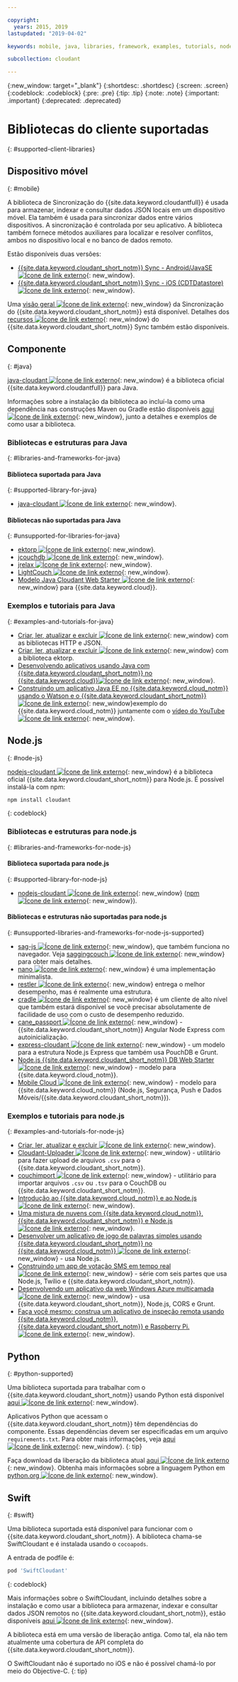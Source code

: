 ```yaml
---

copyright:
  years: 2015, 2019
lastupdated: "2019-04-02"

keywords: mobile, java, libraries, framework, examples, tutorials, node.js, python, swift

subcollection: cloudant

---
```


{:new_window: target="_blank"}
{:shortdesc: .shortdesc}
{:screen: .screen}
{:codeblock: .codeblock}
{:pre: .pre}
{:tip: .tip}
{:note: .note}
{:important: .important}
{:deprecated: .deprecated}

<!-- Acrolinx: 2017-05-10 -->

# Bibliotecas do cliente suportadas
{: #supported-client-libraries}

## Dispositivo móvel
{: #mobile}

A biblioteca de Sincronização do {{site.data.keyword.cloudantfull}} é usada para armazenar,
indexar
e consultar dados JSON locais em um dispositivo móvel.
Ela também é usada para sincronizar dados entre vários dispositivos.
A sincronização é controlada por seu aplicativo.
A
biblioteca também fornece métodos auxiliares para localizar e resolver conflitos,
ambos no dispositivo local e no banco de dados remoto.

Estão disponíveis duas versões:

-   [{{site.data.keyword.cloudant_short_notm}} Sync - Android/JavaSE ![Ícone de link externo](../images/launch-glyph.svg "Ícone de link externo")](https://github.com/cloudant/sync-android){: new_window}.
-   [{{site.data.keyword.cloudant_short_notm}} Sync - iOS (CDTDatastore) ![Ícone de link externo](../images/launch-glyph.svg "Ícone de link externo")](https://github.com/cloudant/CDTDatastore){: new_window}.

Uma [visão geral ![Ícone de link externo](../images/launch-glyph.svg "Ícone de link externo")](https://cloudant.com/product/cloudant-features/sync/){: new_window} da Sincronização do {{site.data.keyword.cloudant_short_notm}} está disponível.
Detalhes dos [recursos ![Ícone de link externo](../images/launch-glyph.svg "Ícone de link externo")](https://cloudant.com/cloudant-sync-resources/){: new_window} do {{site.data.keyword.cloudant_short_notm}} Sync também estão disponíveis.

## Componente
{: #java}

[java-cloudant ![Ícone de link externo](../images/launch-glyph.svg "Ícone de link externo")](https://github.com/cloudant/java-cloudant){: new_window} é a biblioteca
oficial {{site.data.keyword.cloudantfull}} para Java.

Informações sobre a instalação da biblioteca ao incluí-la como uma dependência nas construções Maven ou Gradle estão disponíveis
[aqui ![Ícone de link externo](../images/launch-glyph.svg "Ícone de link externo")](https://github.com/cloudant/java-cloudant#installation-and-usage){: new_window},
junto a detalhes e exemplos de como usar a biblioteca.

### Bibliotecas e estruturas para Java
{: #libraries-and-frameworks-for-java}

#### Biblioteca suportada para Java
{: #supported-library-for-java}

-   [java-cloudant ![Ícone de link externo](../images/launch-glyph.svg "Ícone de link externo")](https://github.com/cloudant/java-cloudant){: new_window}.

#### Bibliotecas não suportadas para Java
{: #unsupported-for-libraries-for-java}

-   [ektorp ![Ícone de link externo](../images/launch-glyph.svg "Ícone de link externo")](https://helun.github.io/Ektorp/reference_documentation.html){: new_window}.
-   [jcouchdb ![Ícone de link externo](../images/launch-glyph.svg "Ícone de link externo")](http://code.google.com/p/jcouchdb/){: new_window}.
-   [jrelax ![Ícone de link externo](../images/launch-glyph.svg "Ícone de link externo")](https://github.com/isterin/jrelax){: new_window}.
-   [LightCouch ![Ícone de link externo](../images/launch-glyph.svg "Ícone de link externo")](http://www.lightcouch.org/){: new_window}.
-   [Modelo Java Cloudant Web Starter ![Ícone de link externo](../images/launch-glyph.svg "Ícone de link externo")](https://ace.ng.bluemix.net/#/store/cloudOEPaneId=store&appTemplateGuid=CloudantJavaBPTemplate&fromCatalog=true){: new_window} para {{site.data.keyword.cloud}}.

### Exemplos e tutoriais para Java
{: #examples-and-tutorials-for-java}

-   [Criar, ler, atualizar e excluir ![Ícone de link externo](../images/launch-glyph.svg "Ícone de link externo")](https://github.com/cloudant/haengematte/tree/master/java){: new_window} com as bibliotecas HTTP e JSON.
-   [Criar, ler, atualizar e excluir ![Ícone de link externo](../images/launch-glyph.svg "Ícone de link externo")](https://github.com/cloudant/haengematte/tree/master/java/CrudWithEktorp){: new_window} com a biblioteca ektorp.
-   [Desenvolvendo aplicativos usando Java com {{site.data.keyword.cloudant_short_notm}} no {{site.data.keyword.cloud}}![Ícone de link externo](../images/launch-glyph.svg "Ícone de link externo")](https://cloudant.com/blog/building-apps-using-java-with-cloudant-on-ibm-bluemix/){: new_window}.
-   [Construindo um aplicativo Java EE no {{site.data.keyword.cloud_notm}} usando o Watson e o {{site.data.keyword.cloudant_short_notm}}![Ícone de link externo](../images/launch-glyph.svg "Ícone de link externo")](https://developer.ibm.com/bluemix/2014/10/17/building-java-ee-app-ibm-bluemix-using-watson-cloudant/){: new_window}exemplo do {{site.data.keyword.cloud_notm}} juntamente com o [ vídeo do YouTube ![Ícone de link externo](../images/launch-glyph.svg "Ícone de link externo")](https://www.youtube.com/watch?feature=youtu.be&v=9AFMY6m0LIU&app=desktop){: new_window}.


## Node.js
{: #node-js}

[nodejs-cloudant ![Ícone de link externo](../images/launch-glyph.svg "Ícone de link externo")](https://github.com/cloudant/nodejs-cloudant){: new_window}
é a biblioteca oficial {{site.data.keyword.cloudant_short_notm}} para Node.js.
É possível instalá-la com npm:

```sh
npm install cloudant
```
{: codeblock}

### Bibliotecas e estruturas para node.js
{: #libraries-and-frameworks-for-node-js}

#### Biblioteca suportada para node.js
{: #supported-library-for-node-js}

-   [nodejs-cloudant ![Ícone de link externo](../images/launch-glyph.svg "Ícone de link externo")](https://github.com/cloudant/nodejs-cloudant){: new_window} ([npm ![Ícone de link externo](../images/launch-glyph.svg "Ícone de link externo")](https://www.npmjs.com/package/@cloudant/cloudant){: new_window}).

#### Bibliotecas e estruturas não suportadas para node.js
{: #unsupported-libraries-and-frameworks-for-node-js-supported}

-   [sag-js ![Ícone de link externo](../images/launch-glyph.svg "Ícone de link externo")](https://github.com/sbisbee/sag-js){: new_window}, que também funciona no navegador.
    Veja [saggingcouch ![Ícone de link externo](../images/launch-glyph.svg "Ícone de link externo")](https://github.com/sbisbee/saggingcouch.com){: new_window} para obter mais detalhes.
-   [nano ![Ícone de link externo](../images/launch-glyph.svg "Ícone de link externo")](https://github.com/dscape/nano){: new_window} é uma implementação minimalista.
-   [restler ![Ícone de link externo](../images/launch-glyph.svg "Ícone de link externo")](https://github.com/danwrong/restler){: new_window} entrega o melhor desempenho, mas é realmente uma estrutura.
-   [cradle ![Ícone de link externo](../images/launch-glyph.svg "Ícone de link externo")](https://github.com/flatiron/cradle){: new_window} é um cliente de alto nível que também estará disponível
se você precisar absolutamente de facilidade de uso com o custo de desempenho reduzido.
-   [cane_passport ![Ícone de link externo](../images/launch-glyph.svg "Ícone de link externo")](https://github.com/ddemichele/cane_passport){: new_window} - {{site.data.keyword.cloudant_short_notm}} Angular Node Express com autoinicialização.
-   [express-cloudant ![Ícone de link externo](../images/launch-glyph.svg "Ícone de link externo")](https://github.com/cloudant-labs/express-cloudant){: new_window} - um modelo para a estrutura Node.js Express que também usa PouchDB e Grunt.
-   [Node.js {{site.data.keyword.cloudant_short_notm}} DB Web Starter ![Ícone de link externo](../images/launch-glyph.svg "Ícone de link externo")](https://ace.ng.bluemix.net/#/store/cloudOEPaneId=store&appTemplateGuid=nodejscloudantbp&fromCatalog=true){: new_window} - modelo para {{site.data.keyword.cloud_notm}}.
-   [Mobile Cloud ![Ícone de link externo](../images/launch-glyph.svg "Ícone de link externo")](https://ace.ng.bluemix.net/#/store/cloudOEPaneId=store&appTemplateGuid=mobileBackendStarter&fromCatalog=true){: new_window} - modelo para {{site.data.keyword.cloud_notm}} (Node.js, Segurança, Push e Dados Móveis/{{site.data.keyword.cloudant_short_notm}}).

### Exemplos e tutoriais para node.js
{: #examples-and-tutorials-for-node-js}

-   [Criar, ler, atualizar e excluir ![Ícone de link externo](../images/launch-glyph.svg "Ícone de link externo")](https://github.com/cloudant/haengematte/tree/master/nodejs){: new_window}.
-   [Cloudant-Uploader ![Ícone de link externo](../images/launch-glyph.svg "Ícone de link externo")](https://github.com/garbados/Cloudant-Uploader){: new_window} - utilitário para fazer upload de arquivos `.csv` para o {{site.data.keyword.cloudant_short_notm}}.
-   [couchimport ![Ícone de link externo](../images/launch-glyph.svg "Ícone de link externo")](https://github.com/glynnbird/couchimport){: new_window} - utilitário para importar arquivos `.csv` ou `.tsv` para o CouchDB ou {{site.data.keyword.cloudant_short_notm}}.
-   [Introdução ao {{site.data.keyword.cloud_notm}} e ao Node.js ![Ícone de link externo](../images/launch-glyph.svg "Ícone de link externo")](http://thoughtsoncloud.com/2014/07/getting-started-ibm-bluemix-node-js/){: new_window}.
-   [Uma mistura de nuvens com {{site.data.keyword.cloud_notm}}, {{site.data.keyword.cloudant_short_notm}} e Node.js ![Ícone de link externo](../images/launch-glyph.svg "Ícone de link externo")](https://gigadom.wordpress.com/2014/08/15/a-cloud-medley-with-ibm-bluemix-cloudant-db-and-node-js/){: new_window}.
-   [Desenvolver um aplicativo de jogo de palavras simples usando {{site.data.keyword.cloudant_short_notm}} no {{site.data.keyword.cloud_notm}} ![Ícone de link externo](../images/launch-glyph.svg "Ícone de link externo")](http://www.ibm.com/developerworks/cloud/library/cl-guesstheword-app/index.html?ca=drs-){: new_window} - usa Node.js.
-   [Construindo um app de votação SMS em tempo real ![Ícone de link externo](../images/launch-glyph.svg "Ícone de link externo")](https://www.twilio.com/blog/2012/09/building-a-real-time-sms-voting-app-part-1-node-js-couchdb.html){: new_window} - série com seis partes que usa Node.js, Twilio e {{site.data.keyword.cloudant_short_notm}}.
-   [Desenvolvendo um aplicativo da web Windows Azure multicamada ![Ícone de link externo](../images/launch-glyph.svg "Ícone de link externo")](https://www.ampower.me/article/CouchDB/Tutorial-Building-a-Multi-Tier-Windows-Azure-Web-application-use-Cloudants-Couchdb-as-a-Service-node-94-409665?eqs=Z2NWNlltTmlUWStWcHdEWENWc3UxdmowREpiMjlGUVpKajJOZGJpSlVkemlPS2oxa0YxZE5BPT0=){: new_window} - usa {{site.data.keyword.cloudant_short_notm}}, Node.js, CORS e Grunt.
-   [Faça você mesmo: construa um aplicativo de inspeção remota usando {{site.data.keyword.cloud_notm}}, {{site.data.keyword.cloudant_short_notm}} e Raspberry Pi. ![Ícone de link externo](../images/launch-glyph.svg "Ícone de link externo")](http://www.ibm.com/developerworks/library/ba-remoteservpi-app/index.html){: new_window}.

## Python
{: #python-supported}

Uma biblioteca suportada para trabalhar com o {{site.data.keyword.cloudant_short_notm}} usando Python está
disponível [aqui ![Ícone de link externo](../images/launch-glyph.svg "Ícone de link externo")](https://github.com/cloudant/python-cloudant){: new_window}.

Aplicativos Python que acessam o {{site.data.keyword.cloudant_short_notm}} têm dependências do componente. Essas dependências devem ser especificadas em um arquivo `requirements.txt`. Para obter mais informações, veja [aqui ![Ícone de link externo](../images/launch-glyph.svg "Ícone de link externo")](https://pip.readthedocs.io/en/1.1/requirements.html){: new_window}.
{: tip}

Faça download da liberação da biblioteca atual [aqui ![Ícone de link externo](../images/launch-glyph.svg "Ícone de link externo")](https://pypi.python.org/pypi/cloudant/){: new_window}.
Obtenha mais informações sobre a linguagem Python em [python.org ![Ícone de link externo](../images/launch-glyph.svg "Ícone de link externo")](https://www.python.org/about/){: new_window}. 

## Swift
{: #swift}

Uma biblioteca suportada está disponível para funcionar com o {{site.data.keyword.cloudant_short_notm}}.
A biblioteca chama-se SwiftCloudant
e é instalada usando o `cocoapods`.

A entrada de podfile é:

```sh
pod 'SwiftCloudant'
```
{: codeblock}

Mais informações sobre o SwiftCloudant,
incluindo detalhes sobre a instalação e como usar a biblioteca para armazenar,
indexar e consultar dados JSON remotos no {{site.data.keyword.cloudant_short_notm}}, estão disponíveis [aqui ![Ícone de link externo](../images/launch-glyph.svg "Ícone de link externo")](https://github.com/cloudant/swift-cloudant){: new_window}.

A biblioteca está em uma versão de liberação antiga.
Como tal,
ela não tem atualmente uma cobertura de API completa do {{site.data.keyword.cloudant_short_notm}}. 

O SwiftCloudant não é suportado no iOS e não é possível chamá-lo por meio do Objective-C.
{: tip}
